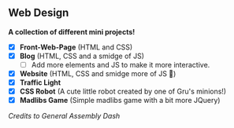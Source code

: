 ## Web Design
**A collection of different mini projects!** 
- [x] **Front-Web-Page** (HTML and CSS)
- [x] **Blog** (HTML, CSS and a smidge of JS)
  - [ ] Add more elements and JS to make it more interactive.
- [x] **Website** (HTML, CSS and smidge more of JS 🤏)
- [x] **Traffic Light**
- [x] **CSS Robot** (A cute little robot created by one of Gru's minions!)
- [x] **Madlibs Game** (Simple madlibs game with a bit more JQuery)

*Credits to General Assembly Dash*
